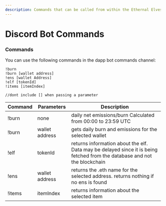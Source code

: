 ```yaml
---
description: Commands that can be called from within the Ethernal Elves Discord Server
---
```


# Discord Bot Commands

### Commands

You can use the following commands in the dapp bot commands channel:

```
!burn 
!burn [wallet address]
!ens [wallet Address]
!elf [tokenId]
!items [itemIndex]

//dont include [] when passing a parameter
```

| Command | Parameters     | Description                                                                                                               |
| ------- | -------------- | ------------------------------------------------------------------------------------------------------------------------- |
| !burn   | none           | daily net emissions/burn Calculated from 00:00 to 23:59 UTC                                                               |
| !burn   | wallet address | gets daily burn and emissions for the selected wallet                                                                     |
| !elf    | tokenId        | returns information about the elf. Data may be delayed since it is being fetched from the database and not the blockchain |
| !ens    | wallet address | returns the .eth name for the selected address. returns nothing if no ens is found                                        |
| !items  | itemIndex      | returns information about the selected item                                                                               |
